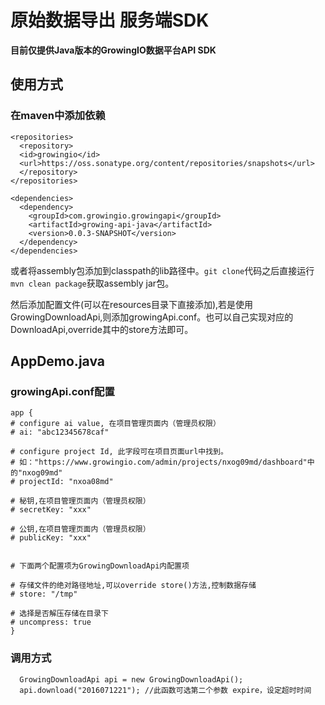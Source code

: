 # 原始数据导出 服务端SDK

**目前仅提供Java版本的GrowingIO数据平台API SDK**

## 使用方式

### 在maven中添加依赖

```text
<repositories>
  <repository>
  <id>growingio</id>
  <url>https://oss.sonatype.org/content/repositories/snapshots</url>
  </repository>
</repositories>

<dependencies>
  <dependency>
    <groupId>com.growingio.growingapi</groupId>
    <artifactId>growing-api-java</artifactId>
    <version>0.0.3-SNAPSHOT</version>
  </dependency>
</dependencies>
```

或者将assembly包添加到classpath的lib路径中。`git clone`代码之后直接运行`mvn clean package`获取assembly jar包。

然后添加配置文件\(可以在resources目录下直接添加\),若是使用GrowingDownloadApi,则添加growingApi.conf。也可以自己实现对应的DownloadApi,override其中的store方法即可。

## AppDemo.java

### growingApi.conf配置

```text
app {
# configure ai value, 在项目管理页面内（管理员权限）
# ai: "abc12345678caf"

# configure project Id, 此字段可在项目页面url中找到。
# 如："https://www.growingio.com/admin/projects/nxog09md/dashboard"中的"nxog09md"
# projectId: "nxoa08md"

# 秘钥,在项目管理页面内（管理员权限）
# secretKey: "xxx"

# 公钥,在项目管理页面内（管理员权限）
# publicKey: "xxx"


# 下面两个配置项为GrowingDownloadApi内配置项

# 存储文件的绝对路径地址,可以override store()方法,控制数据存储
# store: "/tmp"

# 选择是否解压存储在目录下
# uncompress: true
}
```

### 调用方式

```text
  GrowingDownloadApi api = new GrowingDownloadApi();
  api.download("2016071221"); //此函数可选第二个参数 expire，设定超时时间
```

